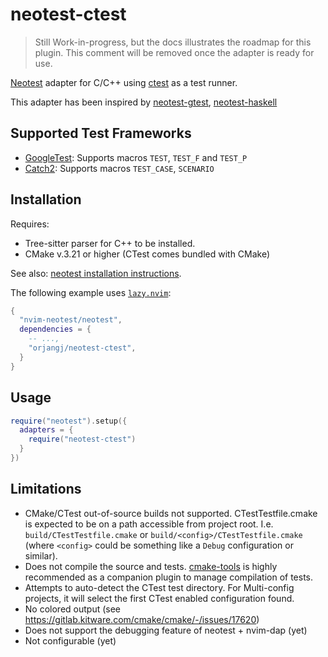 # neotest-ctest

<!-- TODO:
    - Short vs output in results? What's the difference? and intendended usage?
    - TOC in README
    - Document nice features: framework auto-detection, ctest test directory detection
    - Cleanup test results before each test run (or keep x history) .. related to usage of nio.fn.tempname()
    - Error handling
    - Document functions
    - Support user configuration
      - extra-args (i.e. --verbose --schedule-random --timeout <time> )
      - is_test_file
      - filter_dir
      - framework selection, ordering, priority (set desired framework, or order/priority in detection algo)
    - Semantic versioning, changelog and CI
    - Contribution guide
    - Style guide  (stylua)
    - neoconf
    - Unit tests

  -- BUG: file/dir/namespace are marked as passed when all tests are skipped
  -- Not sure if this is the intended behavior of Neotest, or if I'm doing something wrong.

-- Limitations
-- TODO: Parametrized tests working? I.e. TEST_P in GTest (how to display in neotest UI?)
-->

> Still Work-in-progress, but the docs illustrates the roadmap for this plugin.
> This comment will be removed once the adapter is ready for use.

[Neotest](https://github.com/nvim-neotest/nvim-neotest) adapter for C/C++ using
[ctest](https://cmake.org/cmake/help/latest/manual/ctest.1.html) as a test
runner.

This adapter has been inspired by
[neotest-gtest](https://github.com/alfaix/neotest-gtest),
[neotest-haskell](https://github.com/mrcjkb/neotest-haskell)

## Supported Test Frameworks

- [GoogleTest](https://github.com/google/googletest): Supports macros `TEST`,
  `TEST_F` and `TEST_P`
- [Catch2](https://github.com/catchorg/Catch2): Supports macros `TEST_CASE`, `SCENARIO`

## Installation

Requires:

- Tree-sitter parser for C++ to be installed.
- CMake v.3.21 or higher (CTest comes bundled with CMake)

See also:
[neotest installation instructions](https://github.com/nvim-neotest/neotest#installation).

The following example uses [`lazy.nvim`](https://github.com/folke/lazy.nvim):

```lua
{
  "nvim-neotest/neotest",
  dependencies = {
    -- ...,
    "orjangj/neotest-ctest",
  }
}
```

## Usage

```lua
require("neotest").setup({
  adapters = {
    require("neotest-ctest")
  }
})
```

## Limitations

- CMake/CTest out-of-source builds not supported. CTestTestfile.cmake is
  expected to be on a path accessible from project root. I.e.
  `build/CTestTestfile.cmake` or `build/<config>/CTestTestfile.cmake` (where
  `<config>` could be something like a `Debug` configuration or similar).
- Does not compile the source and tests.
  [cmake-tools](https://github.com/Civitasv/cmake-tools.nvim) is highly
  recommended as a companion plugin to manage compilation of tests.
- Attempts to auto-detect the CTest test directory. For Multi-config projects,
  it will select the first CTest enabled configuration found.
- No colored output (see https://gitlab.kitware.com/cmake/cmake/-/issues/17620)
- Does not support the debugging feature of neotest + nvim-dap (yet)
- Not configurable (yet)
